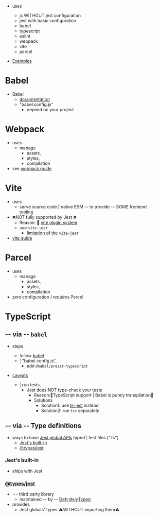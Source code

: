 * uses
  * js WITHOUT jest configuration
  * jest with basic configuration
  * babel
  * typescript
  * eslint
  * webpack
  * vite
  * parcel

* [Examples](/examples/docs/getting-started)

# Babel

* Babel
  * [documentation](https://babeljs.io/docs/en/)
  * "babel.config.js"
    * depend on your project

# Webpack

* uses
  * manage
    * assets,
    * styles,
    * compilation  
* see [webpack guide](Webpack.md)

# Vite

* uses
  * serve source code | native ESM -- to provide -- SOME frontend tooling  
* ❌NOT fully supported by Jest ❌
  * Reason: 🧠 [vite plugin system](https://github.com/vitejs/vite/issues/1955#issuecomment-776009094)
  * use `vite-jest`
    * [limitation of the `vite-jest`](https://github.com/sodatea/vite-jest/tree/main/packages/vite-jest#limitations-and-differences-with-commonjs-tests)
* [vite guide](https://vitejs.dev/guide/)

# Parcel

* uses
  * manage
    * assets,
    * styles,
    * compilation
* zero configuration / requires Parcel

# TypeScript

## -- via -- `babel`

* steps
  * follow [babel](#babel)
  * | "babel.config.js",
    * add `@babel/preset-typescript`

* [caveats](https://babeljs.io/docs/en/babel-plugin-transform-typescript#caveats)
  * | run tests,
    * Jest does NOT type-check your tests
      * Reason:🧠TypeScript support | Babel is purely transpilation🧠
      * Solutions
        * Solution1: use [ts-jest](https://github.com/kulshekhar/ts-jest) instead
        * Solution2: run `tsc` separately

## -- via -- Type definitions

* ways to have [Jest global APIs](GlobalAPI.md) typed | test files (".ts")
  * [Jest's built-in](#jests-built-in)
  * [@types/jest](#typesjest)

### Jest's built-in

* ships with Jest

### [@types/jest](https://npmjs.com/package/@types/jest)

* == third party library
  * maintained -- by -- [DefinitelyTyped](https://github.com/DefinitelyTyped/DefinitelyTyped/tree/master/types/jest) 
* provides
  * Jest globals' types ⚠️WITHOUT importing them⚠️
